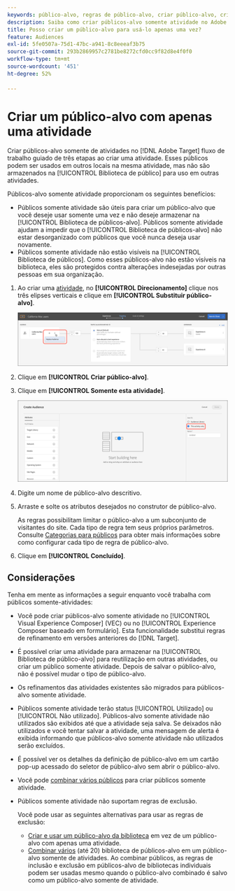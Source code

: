 ```yaml
---
keywords: público-alvo, regras de público-alvo, criar público-alvo, criação de público-alvo, somente atividade, adhoc
description: Saiba como criar públicos-alvo somente atividade no Adobe [!DNL Target] que são para uso único.
title: Posso criar um público-alvo para usá-lo apenas uma vez?
feature: Audiences
exl-id: 5fe0507a-75d1-47bc-a941-8c8eeeaf3b75
source-git-commit: 293b2869957c2781be8272cfd0cc9f82d8e4f0f0
workflow-type: tm+mt
source-wordcount: '451'
ht-degree: 52%

---
```


# Criar um público-alvo com apenas uma atividade

Criar públicos-alvo somente de atividades no [!DNL Adobe Target] fluxo de trabalho guiado de três etapas ao criar uma atividade. Esses públicos podem ser usados em outros locais na mesma atividade, mas não são armazenados na [!UICONTROL Biblioteca de público] para uso em outras atividades.

Públicos-alvo somente atividade proporcionam os seguintes benefícios:

* Públicos somente atividade são úteis para criar um público-alvo que você deseje usar somente uma vez e não deseje armazenar na [!UICONTROL Biblioteca de públicos-alvo]. Públicos somente atividade ajudam a impedir que o [!UICONTROL Biblioteca de públicos-alvo] não estar desorganizado com públicos que você nunca deseja usar novamente.
* Públicos somente atividade não estão visíveis na [!UICONTROL Biblioteca de públicos]. Como esses públicos-alvo não estão visíveis na biblioteca, eles são protegidos contra alterações indesejadas por outras pessoas em sua organização.

1. Ao criar uma [atividade](/help/main/c-activities/activities.md#concept_D317A95A1AB54674BA7AB65C7985BA03), no **[!UICONTROL Direcionamento]** clique nos três elipses verticais e clique em **[!UICONTROL Substituir público-alvo]**.

   ![Resultado da etapa](assets/edit_audience.png)

1. Clique em **[!UICONTROL Criar público-alvo]**.

1. Clique em **[!UICONTROL Somente esta atividade]**.

   ![imagem de transmissão somente de atividade](assets/activity-only-aud.png)

1. Digite um nome de público-alvo descritivo.
1. Arraste e solte os atributos desejados no construtor de público-alvo.

   As regras possibilitam limitar o público-alvo a um subconjunto de visitantes do site. Cada tipo de regra tem seus próprios parâmetros. Consulte [Categorias para públicos](/help/main/c-target/c-audiences/c-target-rules/target-rules.md#concept_E3A77E42F1644503A829B5107B20880D) para obter mais informações sobre como configurar cada tipo de regra de público-alvo.

1. Clique em **[!UICONTROL Concluído]**.

## Considerações

Tenha em mente as informações a seguir enquanto você trabalha com públicos somente-atividades:

* Você pode criar públicos-alvo somente atividade no [!UICONTROL Visual Experience Composer] (VEC) ou no [!UICONTROL Experience Composer baseado em formulário]. Esta funcionalidade substitui regras de refinamento em versões anteriores do [!DNL Target].
* É possível criar uma atividade para armazenar na [!UICONTROL Biblioteca de público-alvo] para reutilização em outras atividades, ou criar um público somente atividade. Depois de salvar o público-alvo, não é possível mudar o tipo de público-alvo.
* Os refinamentos das atividades existentes são migrados para públicos-alvo somente atividade.
* Públicos somente atividade terão status [!UICONTROL Utilizado] ou [!UICONTROL Não utilizado]. Públicos-alvo somente atividade não utilizados são exibidos até que a atividade seja salva. Se deixados não utilizados e você tentar salvar a atividade, uma mensagem de alerta é exibida informando que públicos-alvo somente atividade não utilizados serão excluídos.
* É possível ver os detalhes da definição de público-alvo em um cartão pop-up acessado do seletor de público-alvo sem abrir o público-alvo.
* Você pode [combinar vários públicos](/help/main/c-target/combining-multiple-audiences.md#concept_A7386F1EA4394BD2AB72399C225981E5) para criar públicos somente atividade.
* Públicos somente atividade não suportam regras de exclusão.

   Você pode usar as seguintes alternativas para usar as regras de exclusão:

   * [Criar e usar um público-alvo da biblioteca](/help/main/c-target/c-audiences/create-audience.md) em vez de um público-alvo com apenas uma atividade.
   * [Combinar vários](/help/main/c-target/combining-multiple-audiences.md#concept_A7386F1EA4394BD2AB72399C225981E5) (até 20) biblioteca de públicos-alvo em um público-alvo somente de atividades. Ao combinar públicos, as regras de inclusão e exclusão em públicos-alvo de bibliotecas individuais podem ser usadas mesmo quando o público-alvo combinado é salvo como um público-alvo somente de atividade.
